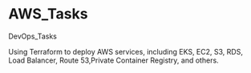 # AWS_Tasks
DevOps_Tasks

Using Terraform to deploy AWS services, including EKS, EC2, S3, RDS, Load Balancer, Route 53,Private Container Registry, and others.
